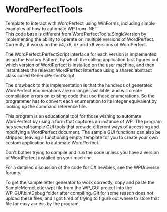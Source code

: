 # WordPerfectTools
Template to interact with WordPerfect using WinForms, including simple examples of how to automate WP from .NET  
This code base is different from WordPerfectTools_SingleVersion by implementing the ability to operate on multiple versions of WordPerfect.  Currently, it works on the x4, x6, x7 and x8 versions of WordPerfect.

The WordPerfect.PerfectScript interface for each version is implemented using the Factory Pattern, by which the calling application first figures out which version of WordPerfect is installed on the user machine, and then instantiates the relevant WordPerfect interface using a shared abstract class called GenericPerfectScript.

The drawback to this implementation is that the hundreds of generated WordPerfect enumerations are no longer available, and will create compilation errors on existing code that use those enumerations.  So the programmer has to convert each enumeration to its integer equivalent by looking up the command reference file.

This program is an educational tool for those wishing to automate WordPerfect by
using a form that captures an instance of WP.  The program has several sample GUI tools that provide different
ways of accessing and modifying a WordPerfect document.  The sample GUI functions can also be stripped, leaving a functioning
empty template for you to create your own custom application to automate WordPerfect.

Don't bother trying to compile and run the code unless you have a version of WordPerfect installed on your machine.

For a detailed discussion of the code for C# newbies, see the WPUniverse forums.

To get the sample letter generator to work correctly, copy and paste the SampleMergeLetter.wpt file from the WP_GUI project into the WP_GUI\bin\Debug folder after compiling.  Git for some reason does not upload these files, and I got tired of trying to figure out where to store that file for easy access by the program.
